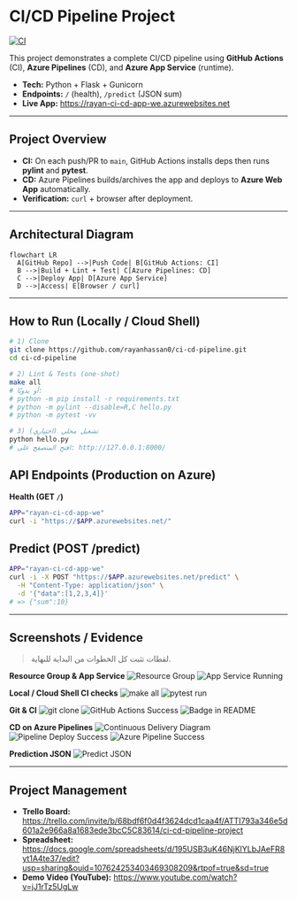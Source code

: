 # CI/CD Pipeline Project
[![CI](https://github.com/rayanhassan0/ci-cd-pipeline/actions/workflows/python-app.yml/badge.svg?branch=main)](https://github.com/rayanhassan0/ci-cd-pipeline/actions/workflows/python-app.yml)

This project demonstrates a complete CI/CD pipeline using **GitHub Actions** (CI), **Azure Pipelines** (CD), and **Azure App Service** (runtime).

- **Tech:** Python + Flask + Gunicorn  
- **Endpoints:** `/` (health), `/predict` (JSON sum)  
- **Live App:** https://rayan-ci-cd-app-we.azurewebsites.net

---

## Project Overview
- **CI:** On each push/PR to `main`, GitHub Actions installs deps then runs **pylint** and **pytest**.
- **CD:** Azure Pipelines builds/archives the app and deploys to **Azure Web App** automatically.
- **Verification:** `curl` + browser after deployment.

---

## Architectural Diagram
```mermaid
flowchart LR
  A[GitHub Repo] -->|Push Code| B[GitHub Actions: CI]
  B -->|Build + Lint + Test| C[Azure Pipelines: CD]
  C -->|Deploy App| D[Azure App Service]
  D -->|Access| E[Browser / curl]
  ``` 
  ---

## How to Run (Locally / Cloud Shell)

```bash
# 1) Clone
git clone https://github.com/rayanhassan0/ci-cd-pipeline.git
cd ci-cd-pipeline

# 2) Lint & Tests (one-shot)
make all
# أو يدويًا:
# python -m pip install -r requirements.txt
# python -m pylint --disable=R,C hello.py
# python -m pytest -vv

# 3) تشغيل محلي (اختياري)
python hello.py
# افتح المتصفح على: http://127.0.0.1:8000/
```
## API Endpoints (Production on Azure)

**Health (GET `/`)**
```bash
APP="rayan-ci-cd-app-we"
curl -i "https://$APP.azurewebsites.net/"
```

## Predict (POST /predict)
```bash
APP="rayan-ci-cd-app-we"
curl -i -X POST "https://$APP.azurewebsites.net/predict" \
  -H "Content-Type: application/json" \
  -d '{"data":[1,2,3,4]}'
# => {"sum":10}
```
---

## Screenshots / Evidence

> لقطات تثبت كل الخطوات من البداية للنهاية.

**Resource Group & App Service**
![Resource Group](images/resource-group-overview.png)
![App Service Running](images/app-service-running.png)

**Local / Cloud Shell CI checks**
![make all](images/make-all.png)
![pytest run](images/pytest-run.png)

**Git & CI**
![git clone](images/git-clone.png)
![GitHub Actions Success](images/github-actions-success.png)
![Badge in README](images/badge.png)

**CD on Azure Pipelines**
![Continuous Delivery Diagram](images/continuous-delivery.png)
![Pipeline Deploy Success](images/pipeline-deploy-success.png)
![Azure Pipeline Success](images/azure-pipeline-success.png)

**Prediction JSON**
![Predict JSON](images/predict-json.png)

---

## Project Management

- **Trello Board:** <https://trello.com/invite/b/68bdf6f0d4f3624dcd1caa4f/ATTI793a346e5d601a2e966a8a1683ede3bcC5C83614/ci-cd-pipeline-project>  
- **Spreadsheet:** <https://docs.google.com/spreadsheets/d/195USB3uK46NjKlYLbJAeFR8yt1A4te37/edit?usp=sharing&ouid=107624253403469308209&rtpof=true&sd=true>  
- **Demo Video (YouTube):** <https://www.youtube.com/watch?v=jJ1rTz5UgLw>

